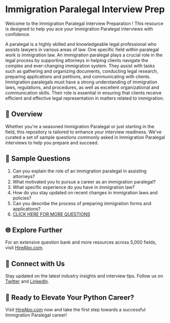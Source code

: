 # Immigration Paralegal Interview Prep

Welcome to the Immigration Paralegal Interview Preparation ! This resource is designed to help you ace your Immigration Paralegal interviews with confidence.

A paralegal is a highly skilled and knowledgeable legal professional who assists lawyers in various areas of law. One specific field within paralegal work is immigration law. An immigration paralegal plays a crucial role in the legal process by supporting attorneys in helping clients navigate the complex and ever-changing immigration system. They assist with tasks such as gathering and organizing documents, conducting legal research, preparing applications and petitions, and communicating with clients. Immigration paralegals must have a strong understanding of immigration laws, regulations, and procedures, as well as excellent organizational and communication skills. Their role is essential in ensuring that clients receive efficient and effective legal representation in matters related to immigration.

## 🚀 Overview

Whether you're a seasoned Immigration Paralegal or just starting in the field, this repository is tailored to enhance your interview readiness. We've curated a set of sample questions commonly asked in Immigration Paralegal interviews to help you prepare and succeed.

## 📝 Sample Questions

1. Can you explain the role of an immigration paralegal in assisting attorneys?
2. What motivated you to pursue a career as an immigration paralegal?
3. What specific experience do you have in immigration law?
4. How do you stay updated on recent changes in immigration laws and policies?
5. Can you describe the process of preparing immigration forms and applications?
6. [CLICK HERE FOR MORE QUESTIONS](https://hireabo.com/job/9_2_7/Immigration%20Paralegal)

## 🌐 Explore Further

For an extensive question bank and more resources across 5,000 fields, visit [HireAbo.com](https://www.hireabo.com).

## 📱 Connect with Us

Stay updated on the latest industry insights and interview tips. Follow us on [Twitter](https://twitter.com/hireabo) and [LinkedIn](https://www.linkedin.com/in/hire-abo-3609972a8/).

## 🚀 Ready to Elevate Your Python Career?

Visit [HireAbo.com](https://www.hireabo.com) now and take the first step towards a successful Immigration Paralegal career!